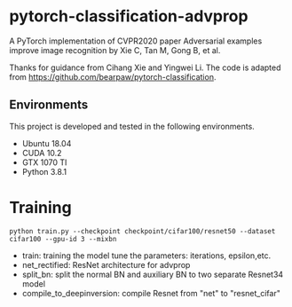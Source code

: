 # pytorch-classification-advprop
A PyTorch implementation of CVPR2020 paper Adversarial examples improve image recognition by Xie C, Tan M, Gong B, et al. 

Thanks for guidance from Cihang Xie and Yingwei Li. The code is adapted from https://github.com/bearpaw/pytorch-classification.

## Environments
This project is developed and tested in the following environments.
* Ubuntu 18.04
* CUDA 10.2
* GTX 1070 TI
* Python 3.8.1

# Training

~~~
python train.py --checkpoint checkpoint/cifar100/resnet50 --dataset cifar100 --gpu-id 3 --mixbn
~~~

- train: training the model 
    tune the parameters: iterations, epsilon,etc.
- net_rectified: ResNet architecture for advprop
- split_bn: split the normal BN and auxiliary BN to two separate Resnet34 model
- compile_to_deepinversion: compile Resnet from "net" to "resnet_cifar"
